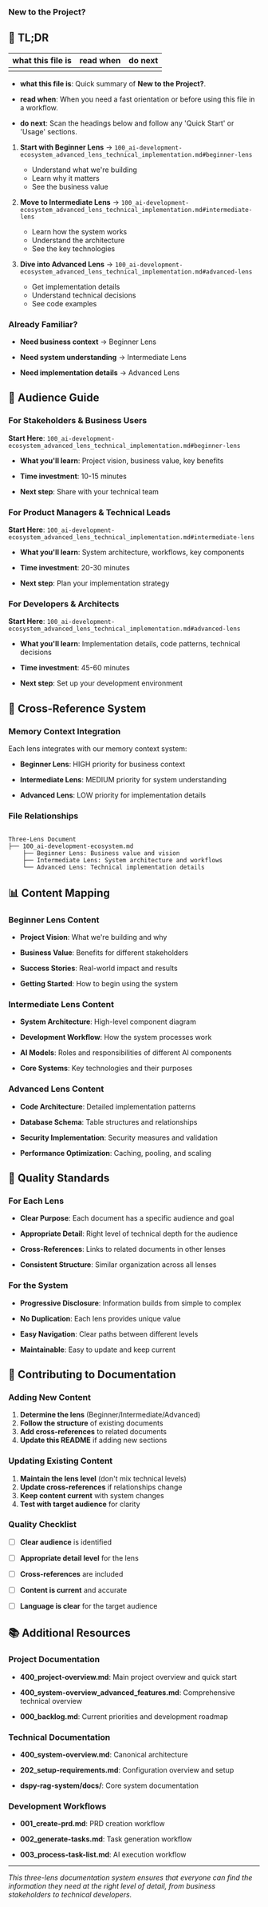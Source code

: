<!-- CONTEXT_REFERENCE: 400_context-priority-guide.md -->
<!-- MODULE_REFERENCE: 400_deployment-environment-guide.md -->
<!-- MODULE_REFERENCE: 400_few-shot-context-examples.md -->
<!-- MODULE_REFERENCE: 400_contributing-guidelines.md -->

### **New to the Project?**

<a id="tldr"></a>

## 🔎 TL;DR

| what this file is | read when | do next |
|---|---|---|
|  |  |  |

- **what this file is**: Quick summary of **New to the Project?**.

- **read when**: When you need a fast orientation or before using this file in a workflow.

- **do next**: Scan the headings below and follow any 'Quick Start' or 'Usage' sections.

1. **Start with Beginner Lens** → `100_ai-development-ecosystem_advanced_lens_technical_implementation.md#beginner-lens`
   - Understand what we're building
   - Learn why it matters
   - See the business value

2. **Move to Intermediate Lens** → `100_ai-development-ecosystem_advanced_lens_technical_implementation.md#intermediate-lens`
   - Learn how the system works
   - Understand the architecture
   - See the key technologies

3. **Dive into Advanced Lens** → `100_ai-development-ecosystem_advanced_lens_technical_implementation.md#advanced-lens`
   - Get implementation details
   - Understand technical decisions
   - See code examples

### **Already Familiar?**

- **Need business context** → Beginner Lens

- **Need system understanding** → Intermediate Lens

- **Need implementation details** → Advanced Lens

## 🎯 **Audience Guide**

### **For Stakeholders & Business Users**

**Start Here**: `100_ai-development-ecosystem_advanced_lens_technical_implementation.md#beginner-lens`

- **What you'll learn**: Project vision, business value, key benefits

- **Time investment**: 10-15 minutes

- **Next step**: Share with your technical team

### **For Product Managers & Technical Leads**

**Start Here**: `100_ai-development-ecosystem_advanced_lens_technical_implementation.md#intermediate-lens`

- **What you'll learn**: System architecture, workflows, key components

- **Time investment**: 20-30 minutes

- **Next step**: Plan your implementation strategy

### **For Developers & Architects**

**Start Here**: `100_ai-development-ecosystem_advanced_lens_technical_implementation.md#advanced-lens`

- **What you'll learn**: Implementation details, code patterns, technical decisions

- **Time investment**: 45-60 minutes

- **Next step**: Set up your development environment

## 🔄 **Cross-Reference System**

### **Memory Context Integration**

Each lens integrates with our memory context system:

- **Beginner Lens**: HIGH priority for business context

- **Intermediate Lens**: MEDIUM priority for system understanding

- **Advanced Lens**: LOW priority for implementation details

### **File Relationships**

```

Three-Lens Document
├── 100_ai-development-ecosystem.md
    ├── Beginner Lens: Business value and vision
    ├── Intermediate Lens: System architecture and workflows
    └── Advanced Lens: Technical implementation details

```

## 📊 **Content Mapping**

### **Beginner Lens Content**

- **Project Vision**: What we're building and why

- **Business Value**: Benefits for different stakeholders

- **Success Stories**: Real-world impact and results

- **Getting Started**: How to begin using the system

### **Intermediate Lens Content**

- **System Architecture**: High-level component diagram

- **Development Workflow**: How the system processes work

- **AI Models**: Roles and responsibilities of different AI components

- **Core Systems**: Key technologies and their purposes

### **Advanced Lens Content**

- **Code Architecture**: Detailed implementation patterns

- **Database Schema**: Table structures and relationships

- **Security Implementation**: Security measures and validation

- **Performance Optimization**: Caching, pooling, and scaling

## 🎯 **Quality Standards**

### **For Each Lens**

- **Clear Purpose**: Each document has a specific audience and goal

- **Appropriate Detail**: Right level of technical depth for the audience

- **Cross-References**: Links to related documents in other lenses

- **Consistent Structure**: Similar organization across all lenses

### **For the System**

- **Progressive Disclosure**: Information builds from simple to complex

- **No Duplication**: Each lens provides unique value

- **Easy Navigation**: Clear paths between different levels

- **Maintainable**: Easy to update and keep current

## 🚀 **Contributing to Documentation**

### **Adding New Content**

1. **Determine the lens** (Beginner/Intermediate/Advanced)
2. **Follow the structure** of existing documents
3. **Add cross-references** to related documents
4. **Update this README** if adding new sections

### **Updating Existing Content**

1. **Maintain the lens level** (don't mix technical levels)
2. **Update cross-references** if relationships change
3. **Keep content current** with system changes
4. **Test with target audience** for clarity

### **Quality Checklist**

- [ ] **Clear audience** is identified

- [ ] **Appropriate detail level** for the lens

- [ ] **Cross-references** are included

- [ ] **Content is current** and accurate

- [ ] **Language is clear** for the target audience

## 📚 **Additional Resources**

### **Project Documentation**

- **400_project-overview.md**: Main project overview and quick start

- **400_system-overview_advanced_features.md**: Comprehensive technical overview

- **000_backlog.md**: Current priorities and development roadmap

### **Technical Documentation**

- **400_system-overview.md**: Canonical architecture

- **202_setup-requirements.md**: Configuration overview and setup

- **dspy-rag-system/docs/**: Core system documentation

### **Development Workflows**

- **001_create-prd.md**: PRD creation workflow

- **002_generate-tasks.md**: Task generation workflow

- **003_process-task-list.md**: AI execution workflow

---

*This three-lens documentation system ensures that everyone can find the information they need at the right level of
detail, from business stakeholders to technical developers.*
